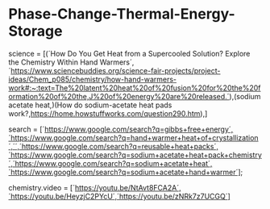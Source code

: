 # Phase-Change-Thermal-Energy-Storage
science = [(´How Do You Get Heat from a Supercooled Solution? Explore the Chemistry Within Hand Warmers´,´https://www.sciencebuddies.org/science-fair-projects/project-ideas/Chem_p085/chemistry/how-hand-warmers-work#:~:text=The%20latent%20heat%20of%20fusion%20for%20the%20formation%20of%20the,J%20of%20energy%20are%20released.´),(sodium acetate heat,)(How do sodium-acetate heat pads work?,https://home.howstuffworks.com/question290.htm),]

search = [´https://www.google.com/search?q=gibbs+free+energy´,´https://www.google.com/search?q=hand+warmer+heat+of+crystallization´,´´,´https://www.google.com/search?q=reusable+heat+packs´,´https://www.google.com/search?q=sodium+acetate+heat+pack+chemistry´,´https://www.google.com/search?q=sodium+acetate+heat´,´https://www.google.com/search?q=sodium+acetate+hand+warmer´];

chemistry.video = [´https://youtu.be/NtAvt8FCA2A´,´https://youtu.be/HeyzjC2PYcU´,´https://youtu.be/zNRk7z7UCGQ´]
